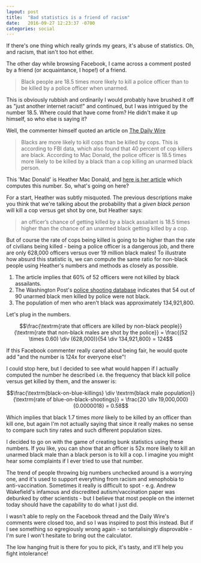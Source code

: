 ```yaml
---
layout: post
title:  "Bad statistics is a friend of racism"
date:   2016-09-27 12:23:37 -0700
categories: social
---
```


If there's one thing which really grinds my gears, it's abuse of statistics. Oh, and racism, that isn't too hot either.

The other day while browsing Facebook, I came across a comment posted by a friend (or acquaintance, I hope!) of a friend.

> Black people are 18.5 times more likely to kill a police officer than to be killed by a police officer when unarmed.

This is obviously rubbish and ordinarily I would probably have brushed it off as "just another internet racist!" and continued, but I was intrigued by the number 18.5. Where could that have come from? He didn't make it up himself, so who else is saying it?

Well, the commenter himself quoted an article on [The Daily Wire](http://www.dailywire.com/news/7264/5-statistics-you-need-know-about-cops-killing-aaron-bandler)

> Blacks are more likely to kill cops than be killed by cops. This is according to FBI data, which also found that 40 percent of cop killers are black. According to Mac Donald, the police officer is 18.5 times more likely to be killed by a black than a cop killing an unarmed black person.

This 'Mac Donald' is Heather Mac Donald, and [here is her article](https://www.washingtonpost.com/news/volokh-conspiracy/wp/2016/07/19/academic-research-on-police-shootings-and-race/?utm_term=.8e6d4606cd01) which computes this number. So, what's going on here?

For a start, Heather was subtly misquoted. The previous descriptions make you think that we're talking about the probability that a _given black person_ will kill a cop versus get shot by one, but Heather says:

> an officer’s chance of getting killed by a black assailant is 18.5 times higher than the chance of an unarmed black getting killed by a cop.

But of course the rate of cops being killed is going to be higher than the rate of civilians being killed - being a police officer is a dangerous job, and there are only 628,000 officers versus over 19 million black males! To illustrate how absurd this statistic is, we can compute the same ratio for non-black people using Heather's numbers and methods as closely as possible.

1. The article implies that 60% of 52 officers were not killed by black assailants.
2. The Washington Post's [police shooting database](https://www.washingtonpost.com/graphics/national/police-shootings/) indicates that 54 out of 90 unarmed black men killed by police were not black.
3. The population of men who aren't black was approximately 134,921,800.

Let's plug in the numbers.

$$\frac{\textrm{rate that officers are killed by non-black people}}{\textrm{rate that non-black males are shot by the police}} = \frac{(52 \times 0.60) \div (628,000)}{54 \div 134,921,800} = 124$$

If this Facebook commenter really cared about being fair, he would quote add "and the number is 124x for everyone else"!

I could stop here, but I decided to see what would happen if I actually computed the number he described i.e. the frequency that black kill police versus get killed by them, and the answer is:

$$\frac{\textrm{black-on-blue-killings} \div \textrm{black male population}}{\textrm{rate of blue-on-black-shootings}} = \frac{20 \div 19,000,000}{0.0000018} = 0.58$$

Which implies that black 1.7 times _more_ likely to be killed by an officer than kill one, but again I'm not actually saying that since it really makes no sense to compare such tiny rates and such different population sizes.

I decided to go on with the game of creating bunk statistics using these numbers. If you like, you can show that an officer is 52x more likely to kill an unarmed black male than a black person is to kill a cop. I imagine you might hear some complaints if I ever tried to use that number.

The trend of people throwing big numbers unchecked around is a worrying one, and it's used to support everything from racism and xenophobia to anti-vaccination. Sometimes it really is difficult to spot - e.g. Andrew Wakefield's infamous and discredited autism/vaccination paper was debunked by other scientists - but I believe that most people on the internet today should have the capability to do what I just did. 

I wasn't able to reply on the Facebook thread and the Daily Wire's comments were closed too, and so I was inspired to post this instead. But if I see something so egregiously wrong again - so tantalisingly disprovable - I'm sure I won't hesitate to bring out the calculator.

The low hanging fruit is there for you to pick, it's tasty, and it'll help you fight intolerance!
